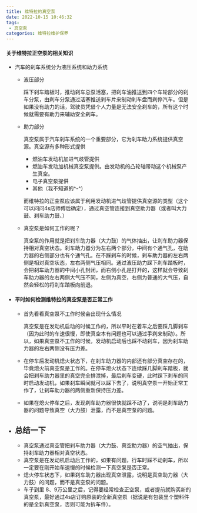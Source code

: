 ```yaml
---
title: 维特拉的真空泵
date: 2022-10-15 10:46:32
tags:
 - 真空泵
categories: 维特拉维护保养
---
```


#### 关于维特拉正空泵的相关知识

* 汽车的刹车系统分为液压系统和助力系统

  * 液压部分

    踩下刹车踏板时，推动刹车总泵活塞，把刹车油推送到四个车轮部分的刹车分泵，由刹车分泵通过活塞推送刹车片来制动刹车盘而刹停汽车。但是如果没有助力的话，驾驶员凭借个人力量是无法安全刹车的，所有这个时候就需要有助力来辅助安全刹车。

  * 助力部分

    真空泵属于汽车刹车系统的一个重要部分，它为刹车助力系统提供真空源。真空源有多种形式提供

    * 燃油车发动机加进气歧管提供
    * 燃油车发动加机械真空泵提供。由发动机的凸轮轴带动这个机械泵产生真空。
    * 电子真空泵提供
    * 其他（我不知道的^-^）

    而维特拉的正空泵应该属于利用发动机进气歧管提供真空源的类型（这个可以问问4s店师傅后确定），通过真空管连接到真空助力器（或者叫大力鼓、刹车助力鼓、）

   * 真空泵是如何工作的呢？

     真空泵的作用就是把刹车助力器（大力鼓）的气体抽出，让刹车助力器保持相对真空状态。刹车助力器分为左右两个部分，中间有个通气孔，在助力器的右侧部分也有个通气孔。在不踩刹车的时候，刹车助力器的左右两侧是相对真空状态，左右两侧气压相同。通过液压助力踩下刹车踏板时，会把刹车助力器的中间小孔封闭，而右侧小孔是打开的，这样就会导致刹车助力器的左右两侧大气压不同，左侧为真空，右侧为普通的大气压，自然会轻松的将刹车踏板向前退。
     
     <!--more-->
     
     

* #### 平时如何检测维特拉的真空泵是否正常工作

  * 首先看看真空泵不工作时候会出现什么情况

    真空泵是在发动机启动的时候工作的，所以平时在着车之后要踩几脚刹车（因为此时的车速很慢，即使真空本有问题也可以通过手刹来制动）。所以，如果真空泵不工作的时候，发动机启动后也踩不动刹车，因为刹车助力器的左右两侧没有压力差。
  
  * 在停车后发动机熄火状态下，在刹车助力器的内部还有部分真空存在的，毕竟熄火前真空泵是工作的。在停车熄火状态下连续踩几脚刹车踏板，就会把刹车助力器里的真空完全排泄掉，最后刹车变硬，此时踩下刹车的同时启动发动机，如果刹车瞬间就可以踩下去了，说明真空泵一开始正常工作了，让刹车助力器的两侧重新保持压力差。
  
  * 如果在熄火停车之后，发现刹车助力器很快就踩不动了，说明是刹车助力器的问题导致真空（大力鼓）泄露，而不是真空泵的问题。
  
* ## 总结一下

  * 真空泵通过真空管把刹车助力器（大力鼓、真空助力器）的空气抽出，保持刹车助力器相对真空状态。
  * 真空泵是在发动机启动后工作的，如果有问题，行车时踩不动刹车，所以一定要在刚开始车速慢的时候检测一下真空泵是否正常。
  * 熄火停车状态下，如果刹车助力器出现真空泄露，说明是真空助力器（大力鼓）的问题，而不是真空泵的问题。
  * 车子到里 8、9万公里之后，记得要经常检查正空泵，或者提前就购买新的真空泵，最好通过4s店订购原装的全新真空泵（据说是有包装里个塑料件的是全新真空泵，否则可能为拆车件）。

​       
